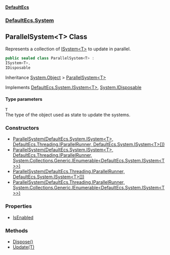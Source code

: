 #### [DefaultEcs](./index.md 'index')
### [DefaultEcs.System](./DefaultEcs-System.md 'DefaultEcs.System')
## ParallelSystem&lt;T&gt; Class
Represents a collection of [ISystem&lt;T&gt;](./DefaultEcs-System-ISystem-T-.md 'DefaultEcs.System.ISystem&lt;T&gt;') to update in parallel.  
```csharp
public sealed class ParallelSystem<T> :
ISystem<T>,
IDisposable
```
Inheritance [System.Object](https://docs.microsoft.com/en-us/dotnet/api/System.Object 'System.Object') &gt; [ParallelSystem&lt;T&gt;](./DefaultEcs-System-ParallelSystem-T-.md 'DefaultEcs.System.ParallelSystem&lt;T&gt;')  

Implements [DefaultEcs.System.ISystem&lt;](./DefaultEcs-System-ISystem-T-.md 'DefaultEcs.System.ISystem&lt;T&gt;')[T](#DefaultEcs-System-ParallelSystem-T--T 'DefaultEcs.System.ParallelSystem&lt;T&gt;.T')[&gt;](./DefaultEcs-System-ISystem-T-.md 'DefaultEcs.System.ISystem&lt;T&gt;'), [System.IDisposable](https://docs.microsoft.com/en-us/dotnet/api/System.IDisposable 'System.IDisposable')  
#### Type parameters
<a name='DefaultEcs-System-ParallelSystem-T--T'></a>
`T`  
The type of the object used as state to update the systems.  
  
### Constructors
- [ParallelSystem(DefaultEcs.System.ISystem&lt;T&gt;, DefaultEcs.Threading.IParallelRunner, DefaultEcs.System.ISystem&lt;T&gt;[])](./DefaultEcs-System-ParallelSystem-T--ParallelSystem(DefaultEcs-System-ISystem-T-_DefaultEcs-Threading-IParallelRunner_DefaultEcs-System-ISystem-T---).md 'DefaultEcs.System.ParallelSystem&lt;T&gt;.ParallelSystem(DefaultEcs.System.ISystem&lt;T&gt;, DefaultEcs.Threading.IParallelRunner, DefaultEcs.System.ISystem&lt;T&gt;[])')
- [ParallelSystem(DefaultEcs.System.ISystem&lt;T&gt;, DefaultEcs.Threading.IParallelRunner, System.Collections.Generic.IEnumerable&lt;DefaultEcs.System.ISystem&lt;T&gt;&gt;)](./DefaultEcs-System-ParallelSystem-T--ParallelSystem(DefaultEcs-System-ISystem-T-_DefaultEcs-Threading-IParallelRunner_System-Collections-Generic-IEnumerable-DefaultEcs-System-ISystem-T--).md 'DefaultEcs.System.ParallelSystem&lt;T&gt;.ParallelSystem(DefaultEcs.System.ISystem&lt;T&gt;, DefaultEcs.Threading.IParallelRunner, System.Collections.Generic.IEnumerable&lt;DefaultEcs.System.ISystem&lt;T&gt;&gt;)')
- [ParallelSystem(DefaultEcs.Threading.IParallelRunner, DefaultEcs.System.ISystem&lt;T&gt;[])](./DefaultEcs-System-ParallelSystem-T--ParallelSystem(DefaultEcs-Threading-IParallelRunner_DefaultEcs-System-ISystem-T---).md 'DefaultEcs.System.ParallelSystem&lt;T&gt;.ParallelSystem(DefaultEcs.Threading.IParallelRunner, DefaultEcs.System.ISystem&lt;T&gt;[])')
- [ParallelSystem(DefaultEcs.Threading.IParallelRunner, System.Collections.Generic.IEnumerable&lt;DefaultEcs.System.ISystem&lt;T&gt;&gt;)](./DefaultEcs-System-ParallelSystem-T--ParallelSystem(DefaultEcs-Threading-IParallelRunner_System-Collections-Generic-IEnumerable-DefaultEcs-System-ISystem-T--).md 'DefaultEcs.System.ParallelSystem&lt;T&gt;.ParallelSystem(DefaultEcs.Threading.IParallelRunner, System.Collections.Generic.IEnumerable&lt;DefaultEcs.System.ISystem&lt;T&gt;&gt;)')
### Properties
- [IsEnabled](./DefaultEcs-System-ParallelSystem-T--IsEnabled.md 'DefaultEcs.System.ParallelSystem&lt;T&gt;.IsEnabled')
### Methods
- [Dispose()](./DefaultEcs-System-ParallelSystem-T--Dispose().md 'DefaultEcs.System.ParallelSystem&lt;T&gt;.Dispose()')
- [Update(T)](./DefaultEcs-System-ParallelSystem-T--Update(T).md 'DefaultEcs.System.ParallelSystem&lt;T&gt;.Update(T)')
